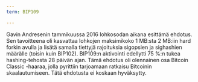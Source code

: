 ```yaml
---
term: BIP109

---
```

Gavin Andresenin tammikuussa 2016 lohkosodan aikana esittämä ehdotus. Sen tavoitteena oli kasvattaa lohkojen maksimikoko 1 MB:sta 2 MB:iin hard forkin avulla ja lisätä samalla tiettyjä rajoituksia sigopsien ja sighashien määrälle (toisin kuin BIP102). BIP109:n aktivointi edellytti 75 %:n tukea hashing-tehosta 28 päivän ajan. Tämä ehdotus oli olennainen osa Bitcoin Classic -haaraa, jolla pyrittiin tarjoamaan ratkaisu Bitcoinin skaalautumiseen. Tätä ehdotusta ei koskaan hyväksytty.